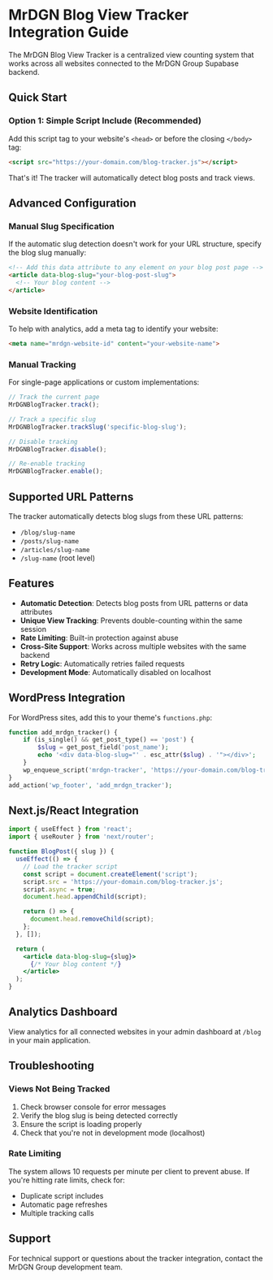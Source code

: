 # MrDGN Blog View Tracker Integration Guide

The MrDGN Blog View Tracker is a centralized view counting system that works across all websites connected to the MrDGN Group Supabase backend.

## Quick Start

### Option 1: Simple Script Include (Recommended)

Add this script tag to your website's `<head>` or before the closing `</body>` tag:

```html
<script src="https://your-domain.com/blog-tracker.js"></script>
```

That's it! The tracker will automatically detect blog posts and track views.

## Advanced Configuration

### Manual Slug Specification

If the automatic slug detection doesn't work for your URL structure, specify the blog slug manually:

```html
<!-- Add this data attribute to any element on your blog post page -->
<article data-blog-slug="your-blog-post-slug">
  <!-- Your blog content -->
</article>
```

### Website Identification

To help with analytics, add a meta tag to identify your website:

```html
<meta name="mrdgn-website-id" content="your-website-name">
```

### Manual Tracking

For single-page applications or custom implementations:

```javascript
// Track the current page
MrDGNBlogTracker.track();

// Track a specific slug
MrDGNBlogTracker.trackSlug('specific-blog-slug');

// Disable tracking
MrDGNBlogTracker.disable();

// Re-enable tracking
MrDGNBlogTracker.enable();
```

## Supported URL Patterns

The tracker automatically detects blog slugs from these URL patterns:

- `/blog/slug-name`
- `/posts/slug-name`  
- `/articles/slug-name`
- `/slug-name` (root level)

## Features

- **Automatic Detection**: Detects blog posts from URL patterns or data attributes
- **Unique View Tracking**: Prevents double-counting within the same session
- **Rate Limiting**: Built-in protection against abuse
- **Cross-Site Support**: Works across multiple websites with the same backend
- **Retry Logic**: Automatically retries failed requests
- **Development Mode**: Automatically disabled on localhost

## WordPress Integration

For WordPress sites, add this to your theme's `functions.php`:

```php
function add_mrdgn_tracker() {
    if (is_single() && get_post_type() == 'post') {
        $slug = get_post_field('post_name');
        echo '<div data-blog-slug="' . esc_attr($slug) . '"></div>';
    }
    wp_enqueue_script('mrdgn-tracker', 'https://your-domain.com/blog-tracker.js', array(), '1.0', true);
}
add_action('wp_footer', 'add_mrdgn_tracker');
```

## Next.js/React Integration

```jsx
import { useEffect } from 'react';
import { useRouter } from 'next/router';

function BlogPost({ slug }) {
  useEffect(() => {
    // Load the tracker script
    const script = document.createElement('script');
    script.src = 'https://your-domain.com/blog-tracker.js';
    script.async = true;
    document.head.appendChild(script);

    return () => {
      document.head.removeChild(script);
    };
  }, []);

  return (
    <article data-blog-slug={slug}>
      {/* Your blog content */}
    </article>
  );
}
```

## Analytics Dashboard

View analytics for all connected websites in your admin dashboard at `/blog` in your main application.

## Troubleshooting

### Views Not Being Tracked

1. Check browser console for error messages
2. Verify the blog slug is being detected correctly
3. Ensure the script is loading properly
4. Check that you're not in development mode (localhost)

### Rate Limiting

The system allows 10 requests per minute per client to prevent abuse. If you're hitting rate limits, check for:

- Duplicate script includes
- Automatic page refreshes
- Multiple tracking calls

## Support

For technical support or questions about the tracker integration, contact the MrDGN Group development team.